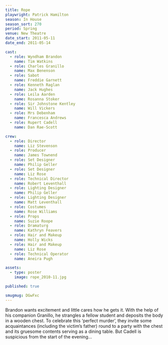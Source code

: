 ```yaml
---
title: Rope
playwright: Patrick Hamilton
season: In House
season_sort: 270
period: Spring
venue: New Theatre
date_start: 2011-05-11
date_end: 2011-05-14

cast:
  - role: Wyndham Brandon
    name: Tim Watkins
  - role: Charles Granillo
    name: Max Benenson
  - role: Sabot
    name: Freddie Garnett
  - role: Kenneth Raglan
    name: Jack Hughes
  - role: Leila Aarden
    name: Rosanna Stoker
  - role: Sir Johnstone Kentley
    name: Will Vickers
  - role: Mrs Debenham
    name: Francesca Andrews
  - role: Rupert Cadell
    name: Dan Rae-Scott

crew:
  - role: Director
    name: Liz Stevenson
  - role: Producer
    name: James Townend
  - role: Set Designer
    name: Philip Geller
  - role: Set Designer
    name: Liz Rose
  - role: Technical Director
    name: Robert Leventhall
  - role: Lighting Designer
    name: Philip Geller
  - role: Lighting Designer
    name: Matt Leventhall
  - role: Costumes
    name: Rose Williams
  - role: Props
    name: Suzie Roope
  - role: Dramaturg
    name: Kathryn Feavers
  - role: Hair and Makeup
    name: Holly Wicks
  - role: Hair and Makeup
    name: Liz Rose
  - role: Technical Operator
    name: Aneira Pugh

assets:
  - type: poster
    image: rope_2010-11.jpg

published: true

smugmug: DGwFxc
---
```


Brandon wants excitement and little cares how he gets it. With the help of his companion Granillo, he strangles a fellow student and deposits the body in a wooden chest. To celebrate this ‘perfect murder’, they invite some acquaintances (including the victim’s father) round to a party with the chest and its gruesome contents serving as a dining table. But Cadell is suspicious from the start of the evening...
